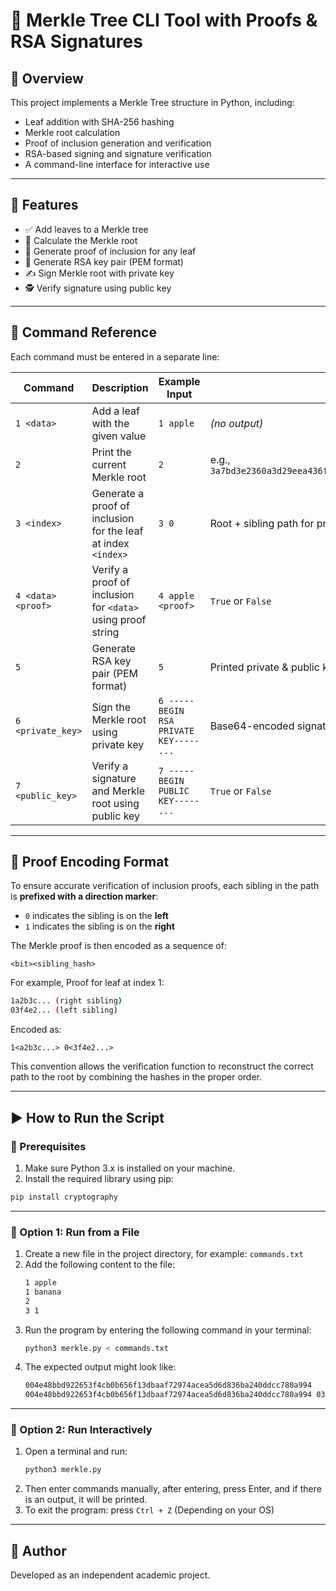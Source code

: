 # 🌳 Merkle Tree CLI Tool with Proofs & RSA Signatures

## 📌 Overview

This project implements a Merkle Tree structure in Python, including:

- Leaf addition with SHA-256 hashing
- Merkle root calculation
- Proof of inclusion generation and verification
- RSA-based signing and signature verification
- A command-line interface for interactive use

---

## 🧠 Features

- ✅ Add leaves to a Merkle tree
- 🧮 Calculate the Merkle root
- 🔎 Generate proof of inclusion for any leaf
- 🔐 Generate RSA key pair (PEM format)
- ✍️ Sign Merkle root with private key
- 🕵️ Verify signature using public key

---

## 🧾 Command Reference

Each command must be entered in a separate line:

| Command | Description | Example Input | Expected Output |
|---------|-------------|----------------|------------------|
| `1 <data>` | Add a leaf with the given value | `1 apple` | *(no output)* |
| `2` | Print the current Merkle root | `2` | e.g., `3a7bd3e2360a3d29eea436fcfb7e44c735d117c42d1c1835420b6b9942dd4f1b` |
| `3 <index>` | Generate a proof of inclusion for the leaf at index `<index>` | `3 0` | Root + sibling path for proof |
| `4 <data> <proof>` | Verify a proof of inclusion for `<data>` using proof string | `4 apple <proof>` | `True` or `False` |
| `5` | Generate RSA key pair (PEM format) | `5` | Printed private & public keys |
| `6 <private_key>` | Sign the Merkle root using private key | `6 -----BEGIN RSA PRIVATE KEY----- ...` | Base64-encoded signature |
| `7 <public_key>` | Verify a signature and Merkle root using public key | `7 -----BEGIN PUBLIC KEY----- ...` | `True` or `False` |

---

## 🌿 Proof Encoding Format

To ensure accurate verification of inclusion proofs, each sibling in the path is **prefixed with a direction marker**:

- `0` indicates the sibling is on the **left**
- `1` indicates the sibling is on the **right**

The Merkle proof is then encoded as a sequence of: 

```<bit><sibling_hash>```

For example, Proof for leaf at index 1:

```bash
1a2b3c... (right sibling)
03f4e2... (left sibling)
```

Encoded as:

```1<a2b3c...> 0<3f4e2...>```


This convention allows the verification function to reconstruct the correct path to the root by combining the hashes in the proper order.

---

## ▶️ How to Run the Script

### 🔧 Prerequisites

1. Make sure Python 3.x is installed on your machine.
2. Install the required library using pip:

```bash
pip install cryptography
```

---

### 🧪 Option 1: Run from a File

1. Create a new file in the project directory, for example: `commands.txt`
2. Add the following content to the file:
   ```bash
   1 apple
   1 banana
   2
   3 1
   ```
3. Run the program by entering the following command in your terminal:
   ```bash
   python3 merkle.py < commands.txt
   ```
4. The expected output might look like:
   ```bash
   004e48bbd922653f4cb0b656f13dbaaf72974acea5d6d836ba240ddcc780a994
   004e48bbd922653f4cb0b656f13dbaaf72974acea5d6d836ba240ddcc780a994 03a7bd3e2360a3d29eea436fcfb7e44c735d117c42d1c1835420b6b9942dd4f1b
   ```

---

### 💬 Option 2: Run Interactively

1. Open a terminal and run:
   ```bash
   python3 merkle.py
   ```
2. Then enter commands manually, after entering, press Enter, and if there is an output, it will be printed.
3. To exit the program: press `Ctrl + Z` (Depending on your OS)

---

## 🙋 Author

Developed as an independent academic project.
